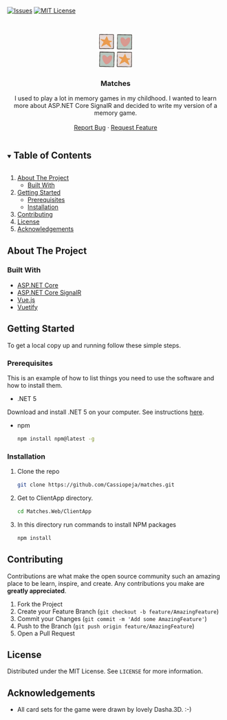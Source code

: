 <!-- PROJECT SHIELDS -->
<!--
*** https://www.markdownguide.org/basic-syntax/#reference-style-links
-->

[![Issues][issues-shield]][issues-url]
[![MIT License][license-shield]][license-url]

<!-- PROJECT LOGO -->
<br />
<p align="center">
  <a href="https://github.com/Cassiopeja/matches">
    <img src="images/logo.jpg" alt="Logo" width="80" height="80">
  </a>
</p>

<h3 align="center">Matches</h3>

  <p align="center">
    I used to play a lot in memory games in my childhood. 
    I wanted to learn more about ASP.NET Core SignalR and decided to write my version of a memory game.
    <br />
    <br />
    <a href="https://github.com/Cassiopeja/matches/issues">Report Bug</a>
    ·
    <a href="https://github.com/Cassiopeja/matches/issues">Request Feature</a>
  </p>

<!-- TABLE OF CONTENTS -->
<details open="open">
  <summary><h2 style="display: inline-block">Table of Contents</h2></summary>
  <ol>
    <li>
      <a href="#about-the-project">About The Project</a>
      <ul>
        <li><a href="#built-with">Built With</a></li>
      </ul>
    </li>
    <li>
      <a href="#getting-started">Getting Started</a>
      <ul>
        <li><a href="#prerequisites">Prerequisites</a></li>
        <li><a href="#installation">Installation</a></li>
      </ul>
    </li>
    <li><a href="#contributing">Contributing</a></li>
    <li><a href="#license">License</a></li>
    <li><a href="#acknowledgements">Acknowledgements</a></li>
  </ol>
</details>

<!-- ABOUT THE PROJECT -->
## About The Project


### Built With

* [ASP.NET Core](https://dotnet.microsoft.com/learn/aspnet/what-is-aspnet-core)
* [ASP.NET Core SignalR](https://docs.microsoft.com/en-us/aspnet/core/tutorials/signalr?view=aspnetcore-5.0&tabs=visual-studio)
* [Vue.js](https://vuejs.org/)
* [Vuetify](https://vuetifyjs.com/)


<!-- GETTING STARTED -->
## Getting Started

To get a local copy up and running follow these simple steps.

### Prerequisites

This is an example of how to list things you need to use the software and how to install them.
* .NET 5 
  
Download and install .NET 5 on your computer. See instructions  [here](https://dotnet.microsoft.com/download/dotnet/5.0).
* npm
  ```sh
  npm install npm@latest -g
  ```

### Installation

1. Clone the repo
   ```sh
   git clone https://github.com/Cassiopeja/matches.git
   ```
   
2. Get to ClientApp directory.
   ```sh
   cd Matches.Web/ClientApp

    ```
2. In this directory run commands to install NPM packages
   ```sh
   npm install
   ```


<!-- CONTRIBUTING -->
## Contributing

Contributions are what make the open source community such an amazing place to be learn, inspire, and create. Any contributions you make are **greatly appreciated**.

1. Fork the Project
2. Create your Feature Branch (`git checkout -b feature/AmazingFeature`)
3. Commit your Changes (`git commit -m 'Add some AmazingFeature'`)
4. Push to the Branch (`git push origin feature/AmazingFeature`)
5. Open a Pull Request



<!-- LICENSE -->
## License

Distributed under the MIT License. See `LICENSE` for more information.




<!-- ACKNOWLEDGEMENTS -->
## Acknowledgements

* All card sets for the game were drawn by lovely Dasha.3D. :-)

<!-- MARKDOWN LINKS & IMAGES -->
<!-- https://www.markdownguide.org/basic-syntax/#reference-style-links -->

[issues-shield]: https://img.shields.io/github/issues/Cassiopeja/Matches.svg?style=for-the-badge
[issues-url]: https://github.com/Cassiopeja/matches/issues
[license-shield]: https://img.shields.io/github/license/Cassiopeja/Matches.svg?style=for-the-badge
[license-url]: https://github.com/Cassiopeja/matches/blob/master/LICENSE.md
